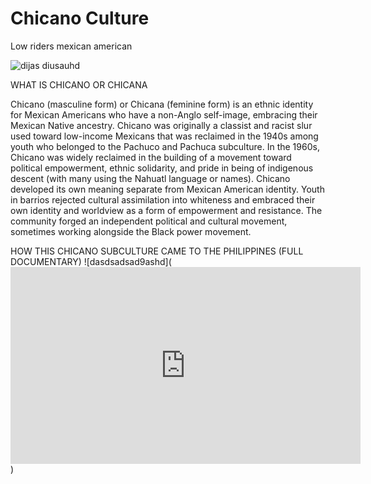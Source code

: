 # Chicano Culture
Low riders mexican american

![dijas diusauhd](https://i.pinimg.com/750x/ba/54/e9/ba54e9c25a865f99ee83f1db38167fd2.jpg)





WHAT IS CHICANO OR CHICANA




Chicano (masculine form) or Chicana (feminine form) is an ethnic identity for Mexican Americans who have a non-Anglo self-image, embracing their Mexican Native ancestry.  Chicano was originally a classist and racist slur used toward low-income Mexicans that was reclaimed in the 1940s among youth who belonged to the Pachuco and Pachuca subculture. In the 1960s, Chicano was widely reclaimed in the building of a movement toward political empowerment, ethnic solidarity, and pride in being of indigenous descent (with many using the Nahuatl language or names). Chicano developed its own meaning separate from Mexican American identity. Youth in barrios rejected cultural assimilation into whiteness and embraced their own identity and worldview as a form of empowerment and resistance. The community forged an independent political and cultural movement, sometimes working alongside the Black power movement.


 HOW THIS CHICANO SUBCULTURE CAME TO THE PHILIPPINES (FULL DOCUMENTARY)
![dasdsadsad9ashd](<iframe width="560" height="315" src="https://www.youtube.com/embed/Eqw4zCA3IDk?si=co29oZkP6O7MRWvN" title="YouTube video player" frameborder="0" allow="accelerometer; autoplay; clipboard-write; encrypted-media; gyroscope; picture-in-picture; web-share" allowfullscreen></iframe>)
